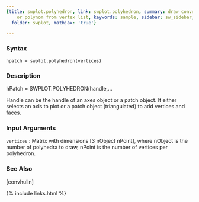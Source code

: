 ```yaml
---
{title: swplot.polyhedron, link: swplot.polyhedron, summary: draw convex polyhedra
    or polynom from vertex list, keywords: sample, sidebar: sw_sidebar, permalink: swplot_polyhedron,
  folder: swplot, mathjax: 'true'}

---
```


### Syntax

`hpatch = swplot.polyhedron(vertices)`

### Description

hPatch = SWPLOT.POLYHEDRON(handle,...
 
Handle can be the handle of an axes object or a patch object. It either
selects an axis to plot or a patch object (triangulated) to add vertices
and faces.
 

### Input Arguments

`vertices`
: Matrix with dimensions [3 nObject nPoint], where nObject is
  the number of polyhedra to draw, nPoint is the number of
  vertices per polyhedron.

### See Also

[convhulln]

{% include links.html %}

